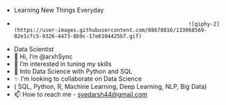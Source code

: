 - Learning New Things Everyday                                                        
-                                                             ![giphy-2](https://user-images.githubusercontent.com/88678816/133068569-82e1cfc5-9326-4473-8b9c-17e6104425b7.gif)

- Data Scientist                                                           
- 👋 Hi, I’m @arxhSync
- 👀 I’m interested in tuning my skills
- 🌱 Into Data Science with Python and SQL
- ✨ I’m looking to collaborate on Data Science
- ( SQL, Python, R, Machine Learning, Deep Learning, NLP, Big Data)
- 📫 How to reach me - syedarsh44@gmail.com








<!---
arxhSync/arxhSync is a ✨ special ✨ repository because its `README.md` (this file) appears on your GitHub profile.
You can click the Preview link to take a look at your changes.
--->
